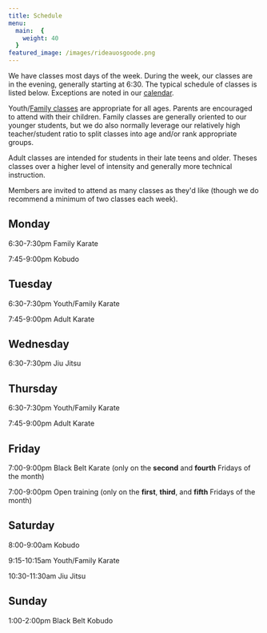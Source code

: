 ```yaml
---
title: Schedule
menu: 
  main:  {
    weight: 40
  }
featured_image: /images/rideauosgoode.png
---
```


We have classes most days of the week. During the week, our classes are in the evening, generally starting at 6:30. The typical schedule of classes is listed below. Exceptions are noted in our [calendar](calendar.html).

Youth/[Family classes](family.html) are appropriate for all ages. Parents are encouraged to attend with their children. Family classes are generally oriented to our younger students, but we do also normally leverage our relatively high teacher/student ratio to split classes into age and/or rank appropriate groups.

Adult classes are intended for students in their late teens and older. Theses classes over a higher level of intensity and generally more technical instruction.

Members are invited to attend as many classes as they'd like (though we do recommend a minimum of two classes each week).

## Monday

6:30-7:30pm Family Karate

7:45-9:00pm Kobudo

## Tuesday

6:30-7:30pm Youth/Family Karate

7:45-9:00pm Adult Karate

## Wednesday

6:30-7:30pm Jiu Jitsu

## Thursday

6:30-7:30pm Youth/Family Karate

7:45-9:00pm Adult Karate

## Friday

7:00-9:00pm Black Belt Karate (only on the **second** and **fourth** Fridays of the month)

7:00-9:00pm Open training (only on the **first**, **third**, and **fifth** Fridays of the month)

## Saturday

8:00-9:00am Kobudo

9:15-10:15am Youth/Family Karate

10:30-11:30am Jiu Jitsu

## Sunday

1:00-2:00pm Black Belt Kobudo

</div>

</div>

</div>

</div>

</div>

</div>

</div>

</div>

</div>

</div>
